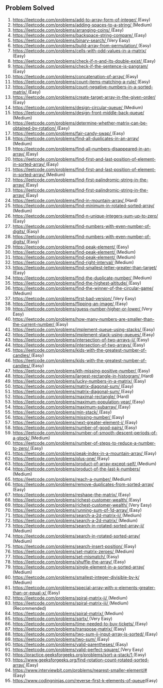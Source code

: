 ## Problem Solved
<ol>
<li><a href ='https://leetcode.com/problems/add-to-array-form-of-integer'>https://leetcode.com/problems/add-to-array-form-of-integer/ </a>(Easy)
</li>
<li><a href ='https://leetcode.com/problems/adding-spaces-to-a-string'>https://leetcode.com/problems/adding-spaces-to-a-string/ </a>(Medium)
</li>
<li><a href ='https://leetcode.com/problems/arranging-coins'>https://leetcode.com/problems/arranging-coins/ </a>(Easy)
</li>
<li><a href ='https://leetcode.com/problems/backspace-string-compare'>https://leetcode.com/problems/backspace-string-compare/ </a>(Easy)
</li>
<li><a href ='https://leetcode.com/problems/binary-search'>https://leetcode.com/problems/binary-search/ </a>(Very Easy)
</li>
<li><a href ='https://leetcode.com/problems/build-array-from-permutation'>https://leetcode.com/problems/build-array-from-permutation/ </a>(Easy)
</li>
<li><a href ='https://leetcode.com/problems/cells-with-odd-values-in-a-matrix'>https://leetcode.com/problems/cells-with-odd-values-in-a-matrix/ </a>(Easy)
</li>
<li><a href ='https://leetcode.com/problems/check-if-n-and-its-double-exist'>https://leetcode.com/problems/check-if-n-and-its-double-exist/ </a>(Easy)
</li>
<li><a href ='https://leetcode.com/problems/check-if-the-sentence-is-pangram'>https://leetcode.com/problems/check-if-the-sentence-is-pangram/ </a>(Easy)
</li>
<li><a href ='https://leetcode.com/problems/concatenation-of-array'>https://leetcode.com/problems/concatenation-of-array/ </a>(Easy)
</li>
<li><a href ='https://leetcode.com/problems/count-items-matching-a-rule'>https://leetcode.com/problems/count-items-matching-a-rule/ </a>(Easy)
</li>
<li><a href ='https://leetcode.com/problems/count-negative-numbers-in-a-sorted-matrix'>https://leetcode.com/problems/count-negative-numbers-in-a-sorted-matrix/ </a>(Easy)
</li>
<li><a href ='https://leetcode.com/problems/create-target-array-in-the-given-order'>https://leetcode.com/problems/create-target-array-in-the-given-order/ </a>(Easy)
</li>
<li><a href ='https://leetcode.com/problems/design-circular-queue'>https://leetcode.com/problems/design-circular-queue/ </a>(Medium)
</li>
<li><a href ='https://leetcode.com/problems/design-front-middle-back-queue'>https://leetcode.com/problems/design-front-middle-back-queue/ </a>(Medium)
</li>
<li><a href ='https://leetcode.com/problems/determine-whether-matrix-can-be-obtained-by-rotation'>https://leetcode.com/problems/determine-whether-matrix-can-be-obtained-by-rotation/ </a>(Easy)
</li>
<li><a href ='https://leetcode.com/problems/fair-candy-swap'>https://leetcode.com/problems/fair-candy-swap/ </a>(Easy)
</li>
<li><a href ='https://leetcode.com/problems/find-all-duplicates-in-an-array'>https://leetcode.com/problems/find-all-duplicates-in-an-array/ </a>(Medium)
</li>
<li><a href ='https://leetcode.com/problems/find-all-numbers-disappeared-in-an-array'>https://leetcode.com/problems/find-all-numbers-disappeared-in-an-array/ </a>(Easy)
</li>
<li><a href ='https://leetcode.com/problems/find-first-and-last-position-of-element-in-sorted-array'>https://leetcode.com/problems/find-first-and-last-position-of-element-in-sorted-array/ </a>(Easy)
</li>
<li><a href ='https://leetcode.com/problems/find-first-and-last-position-of-element-in-sorted-array'>https://leetcode.com/problems/find-first-and-last-position-of-element-in-sorted-array/ </a>(Medium)
</li>
<li><a href ='https://leetcode.com/problems/find-first-palindromic-string-in-the-array'>https://leetcode.com/problems/find-first-palindromic-string-in-the-array/ </a>(Easy)
</li>
<li><a href ='https://leetcode.com/problems/find-first-palindromic-string-in-the-array'>https://leetcode.com/problems/find-first-palindromic-string-in-the-array/ </a>(Easy)
</li>
<li><a href ='https://leetcode.com/problems/find-in-mountain-array'>https://leetcode.com/problems/find-in-mountain-array/ </a>(Hard)
</li>
<li><a href ='https://leetcode.com/problems/find-minimum-in-rotated-sorted-array'>https://leetcode.com/problems/find-minimum-in-rotated-sorted-array/ </a>(Medium)
</li>
<li><a href ='https://leetcode.com/problems/find-n-unique-integers-sum-up-to-zero'>https://leetcode.com/problems/find-n-unique-integers-sum-up-to-zero/ </a>(Easy)
</li>
<li><a href ='https://leetcode.com/problems/find-numbers-with-even-number-of-digits'>https://leetcode.com/problems/find-numbers-with-even-number-of-digits/ </a>(Easy)
</li>
<li><a href ='https://leetcode.com/problems/find-numbers-with-even-number-of-digits'>https://leetcode.com/problems/find-numbers-with-even-number-of-digits/ </a>(Easy)
</li>
<li><a href ='https://leetcode.com/problems/find-peak-element'>https://leetcode.com/problems/find-peak-element/ </a>(Easy)
</li>
<li><a href ='https://leetcode.com/problems/find-peak-element'>https://leetcode.com/problems/find-peak-element/ </a>(Medium)
</li>
<li><a href ='https://leetcode.com/problems/find-peak-element'>https://leetcode.com/problems/find-peak-element/ </a>(Medium)
</li>
<li><a href ='https://leetcode.com/problems/find-right-interval'>https://leetcode.com/problems/find-right-interval/ </a>(Medium)
</li>
<li><a href ='https://leetcode.com/problems/find-smallest-letter-greater-than-target'>https://leetcode.com/problems/find-smallest-letter-greater-than-target/ </a>(Easy)
</li>
<li><a href ='https://leetcode.com/problems/find-the-duplicate-number'>https://leetcode.com/problems/find-the-duplicate-number/ </a>(Medium)
</li>
<li><a href ='https://leetcode.com/problems/find-the-highest-altitude'>https://leetcode.com/problems/find-the-highest-altitude/ </a>(Easy)
</li>
<li><a href ='https://leetcode.com/problems/find-the-winner-of-the-circular-game'>https://leetcode.com/problems/find-the-winner-of-the-circular-game/ </a>(Medium)
</li>
<li><a href ='https://leetcode.com/problems/first-bad-version'>https://leetcode.com/problems/first-bad-version/ </a>(Very Easy)
</li>
<li><a href ='https://leetcode.com/problems/flipping-an-image'>https://leetcode.com/problems/flipping-an-image/ </a>(Easy)
</li>
<li><a href ='https://leetcode.com/problems/guess-number-higher-or-lower'>https://leetcode.com/problems/guess-number-higher-or-lower/ </a>(Very Easy)
</li>
<li><a href ='https://leetcode.com/problems/how-many-numbers-are-smaller-than-the-current-number'>https://leetcode.com/problems/how-many-numbers-are-smaller-than-the-current-number/ </a>(Easy)
</li>
<li><a href ='https://leetcode.com/problems/implement-queue-using-stacks'>https://leetcode.com/problems/implement-queue-using-stacks/ </a>(Easy)
</li>
<li><a href ='https://leetcode.com/problems/implement-stack-using-queues'>https://leetcode.com/problems/implement-stack-using-queues/ </a>(Easy)
</li>
<li><a href ='https://leetcode.com/problems/intersection-of-two-arrays-ii'>https://leetcode.com/problems/intersection-of-two-arrays-ii/ </a>(Easy)
</li>
<li><a href ='https://leetcode.com/problems/intersection-of-two-arrays'>https://leetcode.com/problems/intersection-of-two-arrays/ </a>(Easy)
</li>
<li><a href ='https://leetcode.com/problems/kids-with-the-greatest-number-of-candies'>https://leetcode.com/problems/kids-with-the-greatest-number-of-candies/ </a>(Easy)
</li>
<li><a href ='https://leetcode.com/problems/kids-with-the-greatest-number-of-candies'>https://leetcode.com/problems/kids-with-the-greatest-number-of-candies/ </a>(Easy)
</li>
<li><a href ='https://leetcode.com/problems/kth-missing-positive-number'>https://leetcode.com/problems/kth-missing-positive-number/ </a>(Easy)
</li>
<li><a href ='https://leetcode.com/problems/largest-rectangle-in-histogram'>https://leetcode.com/problems/largest-rectangle-in-histogram/ </a>(Hard)
</li>
<li><a href ='https://leetcode.com/problems/lucky-numbers-in-a-matrix'>https://leetcode.com/problems/lucky-numbers-in-a-matrix/ </a>(Easy)
</li>
<li><a href ='https://leetcode.com/problems/matrix-diagonal-sum'>https://leetcode.com/problems/matrix-diagonal-sum/ </a>(Easy)
</li>
<li><a href ='https://leetcode.com/problems/matrix-diagonal-sum'>https://leetcode.com/problems/matrix-diagonal-sum/ </a>(Easy)
</li>
<li><a href ='https://leetcode.com/problems/maximal-rectangle'>https://leetcode.com/problems/maximal-rectangle/ </a>(Hard)
</li>
<li><a href ='https://leetcode.com/problems/maximum-population-year'>https://leetcode.com/problems/maximum-population-year/ </a>(Easy)
</li>
<li><a href ='https://leetcode.com/problems/maximum-subarray'>https://leetcode.com/problems/maximum-subarray/ </a>(Easy)
</li>
<li><a href ='https://leetcode.com/problems/min-stack'>https://leetcode.com/problems/min-stack/ </a>(Easy)
</li>
<li><a href ='https://leetcode.com/problems/missing-number'>https://leetcode.com/problems/missing-number/ </a>(Easy)
</li>
<li><a href ='https://leetcode.com/problems/next-greater-element-i'>https://leetcode.com/problems/next-greater-element-i/ </a>(Easy)
</li>
<li><a href ='https://leetcode.com/problems/number-of-good-pairs'>https://leetcode.com/problems/number-of-good-pairs/ </a>(Easy)
</li>
<li><a href ='https://leetcode.com/problems/number-of-smooth-descent-periods-of-a-stock'>https://leetcode.com/problems/number-of-smooth-descent-periods-of-a-stock/ </a>(Medium)
</li>
<li><a href ='https://leetcode.com/problems/number-of-steps-to-reduce-a-number-to-zero'>https://leetcode.com/problems/number-of-steps-to-reduce-a-number-to-zero/ </a>(Easy)
</li>
<li><a href ='https://leetcode.com/problems/peak-index-in-a-mountain-array'>https://leetcode.com/problems/peak-index-in-a-mountain-array/ </a>(Easy)
</li>
<li><a href ='https://leetcode.com/problems/plus-one'>https://leetcode.com/problems/plus-one/ </a>(Easy)
</li>
<li><a href ='https://leetcode.com/problems/product-of-array-except-self'>https://leetcode.com/problems/product-of-array-except-self/ </a>(Medium)
</li>
<li><a href ='https://leetcode.com/problems/product-of-the-last-k-numbers'>https://leetcode.com/problems/product-of-the-last-k-numbers/ </a>(Medium)
</li>
<li><a href ='https://leetcode.com/problems/reach-a-number'>https://leetcode.com/problems/reach-a-number/ </a>(Medium)
</li>
<li><a href ='https://leetcode.com/problems/remove-duplicates-from-sorted-array'>https://leetcode.com/problems/remove-duplicates-from-sorted-array/ </a>(Easy)
</li>
<li><a href ='https://leetcode.com/problems/reshape-the-matrix'>https://leetcode.com/problems/reshape-the-matrix/ </a>(Easy)
</li>
<li><a href ='https://leetcode.com/problems/richest-customer-wealth'>https://leetcode.com/problems/richest-customer-wealth/ </a>(Easy)
</li>
<li><a href ='https://leetcode.com/problems/richest-customer-wealth'>https://leetcode.com/problems/richest-customer-wealth/ </a>(Very Easy)
</li>
<li><a href ='https://leetcode.com/problems/running-sum-of-1d-array'>https://leetcode.com/problems/running-sum-of-1d-array/ </a>(Easy)
</li>
<li><a href ='https://leetcode.com/problems/search-a-2d-matrix-ii'>https://leetcode.com/problems/search-a-2d-matrix-ii/ </a>(Medium)
</li>
<li><a href ='https://leetcode.com/problems/search-a-2d-matrix'>https://leetcode.com/problems/search-a-2d-matrix/ </a>(Medium)
</li>
<li><a href ='https://leetcode.com/problems/search-in-rotated-sorted-array-ii'>https://leetcode.com/problems/search-in-rotated-sorted-array-ii/ </a>(Medium)
</li>
<li><a href ='https://leetcode.com/problems/search-in-rotated-sorted-array'>https://leetcode.com/problems/search-in-rotated-sorted-array/ </a>(Medium)
</li>
<li><a href ='https://leetcode.com/problems/search-insert-position'>https://leetcode.com/problems/search-insert-position/ </a>(Easy)
</li>
<li><a href ='https://leetcode.com/problems/set-matrix-zeroes'>https://leetcode.com/problems/set-matrix-zeroes/ </a>(Medium)
</li>
<li><a href ='https://leetcode.com/problems/set-mismatch'>https://leetcode.com/problems/set-mismatch/ </a>(Easy)
</li>
<li><a href ='https://leetcode.com/problems/shuffle-the-array'>https://leetcode.com/problems/shuffle-the-array/ </a>(Easy)
</li>
<li><a href ='https://leetcode.com/problems/single-element-in-a-sorted-array'>https://leetcode.com/problems/single-element-in-a-sorted-array/ </a>(Medium)
</li>
<li><a href ='https://leetcode.com/problems/smallest-integer-divisible-by-k'>https://leetcode.com/problems/smallest-integer-divisible-by-k/ </a>(Medium)
</li>
<li><a href ='https://leetcode.com/problems/special-array-with-x-elements-greater-than-or-equal-x'>https://leetcode.com/problems/special-array-with-x-elements-greater-than-or-equal-x/ </a>(Easy)
</li>
<li><a href ='https://leetcode.com/problems/spiral-matrix-ii'>https://leetcode.com/problems/spiral-matrix-ii/ </a>(Medium)
</li>
<li><a href ='https://leetcode.com/problems/spiral-matrix-iii'>https://leetcode.com/problems/spiral-matrix-iii/ </a>(Medium) (Recommended)
</li>
<li><a href ='https://leetcode.com/problems/spiral-matrix'>https://leetcode.com/problems/spiral-matrix/ </a>(Medium)
</li>
<li><a href ='https://leetcode.com/problems/sqrtx'>https://leetcode.com/problems/sqrtx/ </a>(Very Easy)
</li>
<li><a href ='https://leetcode.com/problems/time-needed-to-buy-tickets'>https://leetcode.com/problems/time-needed-to-buy-tickets/ </a>(Easy)
</li>
<li><a href ='https://leetcode.com/problems/transpose-matrix'>https://leetcode.com/problems/transpose-matrix/ </a>(Easy)
</li>
<li><a href ='https://leetcode.com/problems/two-sum-ii-input-array-is-sorted'>https://leetcode.com/problems/two-sum-ii-input-array-is-sorted/ </a>(Easy)
</li>
<li><a href ='https://leetcode.com/problems/two-sum'>https://leetcode.com/problems/two-sum/ </a>(Easy)
</li>
<li><a href ='https://leetcode.com/problems/valid-parentheses'>https://leetcode.com/problems/valid-parentheses/ </a>(Easy)
</li>
<li><a href ='https://leetcode.com/problems/valid-perfect-square'>https://leetcode.com/problems/valid-perfect-square/ </a>(Very Easy)
</li>
<li><a href ='https://practice.geeksforgeeks.org/problems/sort-a-stack'>https://practice.geeksforgeeks.org/problems/sort-a-stack/1 </a>(Easy)
</li>
<li><a href ='https://www.geeksforgeeks.org/find-rotation-count-rotated-sorted-array'>https://www.geeksforgeeks.org/find-rotation-count-rotated-sorted-array/ </a>(Easy)
</li>
<li><a href ='https://www.interviewbit.com/problems/nearest-smaller-element'>https://www.interviewbit.com/problems/nearest-smaller-element/# </a>(Easy)
</li>
<li><a href = "https://www.codingninjas.com/codestudio/guided-paths/data-structures-algorithms/content/118523/offering/1380947?leftPanelTab=0">https://www.codingninjas.com/reverse-first-k-elements-of-queue</a>(Easy)</li> 
 </ol>